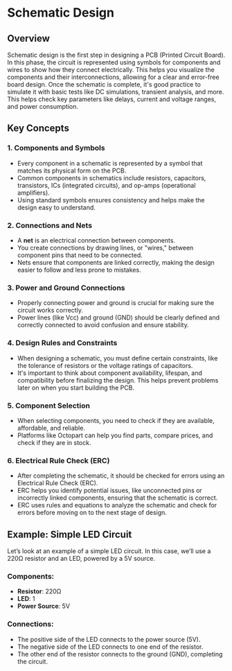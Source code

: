 # Schematic Design

## Overview

Schematic design is the first step in designing a PCB (Printed Circuit Board). In this phase, the circuit is represented using symbols for components and wires to show how they connect electrically. This helps you visualize the components and their interconnections, allowing for a clear and error-free board design. Once the schematic is complete, it's good practice to simulate it with basic tests like DC simulations, transient analysis, and more. This helps check key parameters like delays, current and voltage ranges, and power consumption.

## Key Concepts

### 1. **Components and Symbols**
   - Every component in a schematic is represented by a symbol that matches its physical form on the PCB.
   - Common components in schematics include resistors, capacitors, transistors, ICs (integrated circuits), and op-amps (operational amplifiers).
   - Using standard symbols ensures consistency and helps make the design easy to understand.

### 2. **Connections and Nets**
   - A **net** is an electrical connection between components.
   - You create connections by drawing lines, or "wires," between component pins that need to be connected.
   - Nets ensure that components are linked correctly, making the design easier to follow and less prone to mistakes.

### 3. **Power and Ground Connections**
   - Properly connecting power and ground is crucial for making sure the circuit works correctly.
   - Power lines (like Vcc) and ground (GND) should be clearly defined and correctly connected to avoid confusion and ensure stability.

### 4. **Design Rules and Constraints**
   - When designing a schematic, you must define certain constraints, like the tolerance of resistors or the voltage ratings of capacitors.
   - It's important to think about component availability, lifespan, and compatibility before finalizing the design. This helps prevent problems later on when you start building the PCB.

### 5. **Component Selection**
   - When selecting components, you need to check if they are available, affordable, and reliable.
   - Platforms like Octopart can help you find parts, compare prices, and check if they are in stock.

### 6. **Electrical Rule Check (ERC)**
   - After completing the schematic, it should be checked for errors using an Electrical Rule Check (ERC).
   - ERC helps you identify potential issues, like unconnected pins or incorrectly linked components, ensuring that the schematic is correct.
   - ERC uses rules and equations to analyze the schematic and check for errors before moving on to the next stage of design.

## Example: Simple LED Circuit

Let’s look at an example of a simple LED circuit. In this case, we’ll use a 220Ω resistor and an LED, powered by a 5V source.

### Components:
   - **Resistor**: 220Ω
   - **LED**: 1
   - **Power Source**: 5V

### Connections:
   - The positive side of the LED connects to the power source (5V).
   - The negative side of the LED connects to one end of the resistor.
   - The other end of the resistor connects to the ground (GND), completing the circuit.


